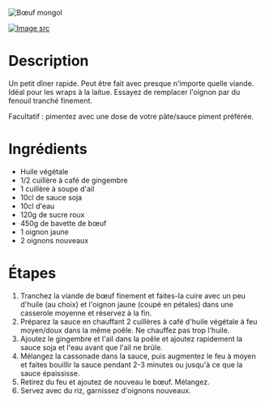 ![Bœuf mongol](https://chowdown.io/images/mongolian-beef.jpg)

[![Image src](https://raw.githubusercontent.com/bartzaalberg/recipes/master/data/icons/camera-icon.png#image-src)](
    https://www.flickr.com/photos/crd/4988397833/
)

# Description

Un petit dîner rapide. Peut être fait avec presque n'importe quelle viande. Idéal pour les wraps à la laitue. Essayez de remplacer l'oignon par du fenouil tranché finement.

Facultatif : pimentez avec une dose de votre pâte/sauce piment préférée.

# Ingrédients

* Huile végétale
* 1/2 cuillère à café de gingembre
* 1 cuillère à soupe d'ail
* 10cl de sauce soja
* 10cl d'eau
* 120g de sucre roux
* 450g de bavette de bœuf
* 1 oignon jaune
* 2 oignons nouveaux

# Étapes

1. Tranchez la viande de bœuf finement et faites-la cuire avec un peu d'huile (au choix) et l'oignon jaune (coupé en pétales) dans une casserole moyenne et réservez à la fin.
2. Préparez la sauce en chauffant 2 cuillères à café d'huile végétale à feu moyen/doux dans la même poêle. Ne chauffez pas trop l'huile.
3. Ajoutez le gingembre et l'ail dans la poêle et ajoutez rapidement la sauce soja et l'eau avant que l'ail ne brûle.
4. Mélangez la cassonade dans la sauce, puis augmentez le feu à moyen et faites bouillir la sauce pendant 2-3 minutes ou jusqu'à ce que la sauce épaississe.
5. Retirez du feu et ajoutez de nouveau le bœuf. Mélangez.
6. Servez avec du riz, garnissez d'oignons nouveaux.
